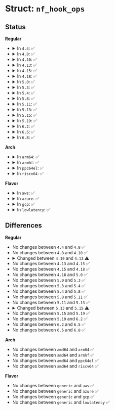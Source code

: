 # Struct: <code>nf_hook_ops</code>

## Status
<b>Regular</b>
<ul>
<li>
<details>
<summary>In <code>4.4</code>: ✅</summary>

```c
struct nf_hook_ops {
    struct list_head list;
    nf_hookfn *hook;
    struct net_device *dev;
    void *priv;
    u_int8_t pf;
    unsigned int hooknum;
    int priority;
};
```
</details>
</li>
<li>
<details>
<summary>In <code>4.8</code>: ✅</summary>

```c
struct nf_hook_ops {
    struct list_head list;
    nf_hookfn *hook;
    struct net_device *dev;
    void *priv;
    u_int8_t pf;
    unsigned int hooknum;
    int priority;
};
```
</details>
</li>
<li>
<details>
<summary>In <code>4.10</code>: ✅</summary>

```c
struct nf_hook_ops {
    struct list_head list;
    nf_hookfn *hook;
    struct net_device *dev;
    void *priv;
    u_int8_t pf;
    unsigned int hooknum;
    int priority;
};
```
</details>
</li>
<li>
<details>
<summary>In <code>4.13</code>: ✅</summary>

```c
struct nf_hook_ops {
    nf_hookfn *hook;
    struct net_device *dev;
    void *priv;
    u_int8_t pf;
    unsigned int hooknum;
    int priority;
};
```
</details>
</li>
<li>
<details>
<summary>In <code>4.15</code>: ✅</summary>

```c
struct nf_hook_ops {
    nf_hookfn *hook;
    struct net_device *dev;
    void *priv;
    u_int8_t pf;
    unsigned int hooknum;
    int priority;
};
```
</details>
</li>
<li>
<details>
<summary>In <code>4.18</code>: ✅</summary>

```c
struct nf_hook_ops {
    nf_hookfn *hook;
    struct net_device *dev;
    void *priv;
    u_int8_t pf;
    unsigned int hooknum;
    int priority;
};
```
</details>
</li>
<li>
<details>
<summary>In <code>5.0</code>: ✅</summary>

```c
struct nf_hook_ops {
    nf_hookfn *hook;
    struct net_device *dev;
    void *priv;
    u_int8_t pf;
    unsigned int hooknum;
    int priority;
};
```
</details>
</li>
<li>
<details>
<summary>In <code>5.3</code>: ✅</summary>

```c
struct nf_hook_ops {
    nf_hookfn *hook;
    struct net_device *dev;
    void *priv;
    u_int8_t pf;
    unsigned int hooknum;
    int priority;
};
```
</details>
</li>
<li>
<details>
<summary>In <code>5.4</code>: ✅</summary>

```c
struct nf_hook_ops {
    nf_hookfn *hook;
    struct net_device *dev;
    void *priv;
    u_int8_t pf;
    unsigned int hooknum;
    int priority;
};
```
</details>
</li>
<li>
<details>
<summary>In <code>5.8</code>: ✅</summary>

```c
struct nf_hook_ops {
    nf_hookfn *hook;
    struct net_device *dev;
    void *priv;
    u_int8_t pf;
    unsigned int hooknum;
    int priority;
};
```
</details>
</li>
<li>
<details>
<summary>In <code>5.11</code>: ✅</summary>

```c
struct nf_hook_ops {
    nf_hookfn *hook;
    struct net_device *dev;
    void *priv;
    u_int8_t pf;
    unsigned int hooknum;
    int priority;
};
```
</details>
</li>
<li>
<details>
<summary>In <code>5.13</code>: ✅</summary>

```c
struct nf_hook_ops {
    nf_hookfn *hook;
    struct net_device *dev;
    void *priv;
    u_int8_t pf;
    unsigned int hooknum;
    int priority;
};
```
</details>
</li>
<li>
<details>
<summary>In <code>5.15</code>: ✅</summary>

```c
struct nf_hook_ops {
    nf_hookfn *hook;
    struct net_device *dev;
    void *priv;
    u8 pf;
    enum nf_hook_ops_type hook_ops_type;
    unsigned int hooknum;
    int priority;
};
```
</details>
</li>
<li>
<details>
<summary>In <code>5.19</code>: ✅</summary>

```c
struct nf_hook_ops {
    nf_hookfn *hook;
    struct net_device *dev;
    void *priv;
    u8 pf;
    enum nf_hook_ops_type hook_ops_type;
    unsigned int hooknum;
    int priority;
};
```
</details>
</li>
<li>
<details>
<summary>In <code>6.2</code>: ✅</summary>

```c
struct nf_hook_ops {
    nf_hookfn *hook;
    struct net_device *dev;
    void *priv;
    u8 pf;
    enum nf_hook_ops_type hook_ops_type;
    unsigned int hooknum;
    int priority;
};
```
</details>
</li>
<li>
<details>
<summary>In <code>6.5</code>: ✅</summary>

```c
struct nf_hook_ops {
    nf_hookfn *hook;
    struct net_device *dev;
    void *priv;
    u8 pf;
    enum nf_hook_ops_type hook_ops_type;
    unsigned int hooknum;
    int priority;
};
```
</details>
</li>
<li>
<details>
<summary>In <code>6.8</code>: ✅</summary>

```c
struct nf_hook_ops {
    nf_hookfn *hook;
    struct net_device *dev;
    void *priv;
    u8 pf;
    enum nf_hook_ops_type hook_ops_type;
    unsigned int hooknum;
    int priority;
};
```
</details>
</li>
</ul>
<b>Arch</b>
<ul>
<li>
<details>
<summary>In <code>arm64</code>: ✅</summary>

```c
struct nf_hook_ops {
    nf_hookfn *hook;
    struct net_device *dev;
    void *priv;
    u_int8_t pf;
    unsigned int hooknum;
    int priority;
};
```
</details>
</li>
<li>
<details>
<summary>In <code>armhf</code>: ✅</summary>

```c
struct nf_hook_ops {
    nf_hookfn *hook;
    struct net_device *dev;
    void *priv;
    u_int8_t pf;
    unsigned int hooknum;
    int priority;
};
```
</details>
</li>
<li>
<details>
<summary>In <code>ppc64el</code>: ✅</summary>

```c
struct nf_hook_ops {
    nf_hookfn *hook;
    struct net_device *dev;
    void *priv;
    u_int8_t pf;
    unsigned int hooknum;
    int priority;
};
```
</details>
</li>
<li>
<details>
<summary>In <code>riscv64</code>: ✅</summary>

```c
struct nf_hook_ops {
    nf_hookfn *hook;
    struct net_device *dev;
    void *priv;
    u_int8_t pf;
    unsigned int hooknum;
    int priority;
};
```
</details>
</li>
</ul>
<b>Flavor</b>
<ul>
<li>
<details>
<summary>In <code>aws</code>: ✅</summary>

```c
struct nf_hook_ops {
    nf_hookfn *hook;
    struct net_device *dev;
    void *priv;
    u_int8_t pf;
    unsigned int hooknum;
    int priority;
};
```
</details>
</li>
<li>
<details>
<summary>In <code>azure</code>: ✅</summary>

```c
struct nf_hook_ops {
    nf_hookfn *hook;
    struct net_device *dev;
    void *priv;
    u_int8_t pf;
    unsigned int hooknum;
    int priority;
};
```
</details>
</li>
<li>
<details>
<summary>In <code>gcp</code>: ✅</summary>

```c
struct nf_hook_ops {
    nf_hookfn *hook;
    struct net_device *dev;
    void *priv;
    u_int8_t pf;
    unsigned int hooknum;
    int priority;
};
```
</details>
</li>
<li>
<details>
<summary>In <code>lowlatency</code>: ✅</summary>

```c
struct nf_hook_ops {
    nf_hookfn *hook;
    struct net_device *dev;
    void *priv;
    u_int8_t pf;
    unsigned int hooknum;
    int priority;
};
```
</details>
</li>
</ul>

## Differences
<b>Regular</b>
<ul>
<li>
No changes between <code>4.4</code> and <code>4.8</code> ✅
</li>
<li>
No changes between <code>4.8</code> and <code>4.10</code> ✅
</li>
<li>
<details>
<summary>Changed between <code>4.10</code> and <code>4.13</code> ⚠️</summary>
<ul>
<li>
<b>Field removed. </b>
<code>struct list_head list</code>
</li>
</ul>
</details>
</li>
<li>
No changes between <code>4.13</code> and <code>4.15</code> ✅
</li>
<li>
No changes between <code>4.15</code> and <code>4.18</code> ✅
</li>
<li>
No changes between <code>4.18</code> and <code>5.0</code> ✅
</li>
<li>
No changes between <code>5.0</code> and <code>5.3</code> ✅
</li>
<li>
No changes between <code>5.3</code> and <code>5.4</code> ✅
</li>
<li>
No changes between <code>5.4</code> and <code>5.8</code> ✅
</li>
<li>
No changes between <code>5.8</code> and <code>5.11</code> ✅
</li>
<li>
No changes between <code>5.11</code> and <code>5.13</code> ✅
</li>
<li>
<details>
<summary>Changed between <code>5.13</code> and <code>5.15</code> ⚠️</summary>
<ul>
<li>
<b>Field added. </b>
<code>enum nf_hook_ops_type hook_ops_type</code>
</li>
<li>
<b>Field type changed. </b>
<code>u_int8_t pf</code> ➡️ <code>u8 pf</code>
</li>
</ul>
</details>
</li>
<li>
No changes between <code>5.15</code> and <code>5.19</code> ✅
</li>
<li>
No changes between <code>5.19</code> and <code>6.2</code> ✅
</li>
<li>
No changes between <code>6.2</code> and <code>6.5</code> ✅
</li>
<li>
No changes between <code>6.5</code> and <code>6.8</code> ✅
</li>
</ul>
<b>Arch</b>
<ul>
<li>
No changes between <code>amd64</code> and <code>arm64</code> ✅
</li>
<li>
No changes between <code>amd64</code> and <code>armhf</code> ✅
</li>
<li>
No changes between <code>amd64</code> and <code>ppc64el</code> ✅
</li>
<li>
No changes between <code>amd64</code> and <code>riscv64</code> ✅
</li>
</ul>
<b>Flavor</b>
<ul>
<li>
No changes between <code>generic</code> and <code>aws</code> ✅
</li>
<li>
No changes between <code>generic</code> and <code>azure</code> ✅
</li>
<li>
No changes between <code>generic</code> and <code>gcp</code> ✅
</li>
<li>
No changes between <code>generic</code> and <code>lowlatency</code> ✅
</li>
</ul>
